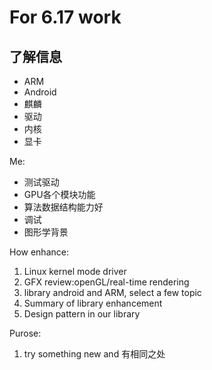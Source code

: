

# For 6.17 work

## 了解信息
 * ARM
 * Android
 * 麒麟
 * 驱动 
 * 内核
 * 显卡
 
 
 
 Me:
 * 测试驱动
 * GPU各个模块功能
 * 算法数据结构能力好
 * 调试
 * 图形学背景
  
 
 How enhance:
 1. Linux kernel mode driver
 2. GFX review:openGL/real-time rendering
 3. library android and ARM, select a few topic 
 4. Summary of library enhancement
 5. Design pattern  in our library


Purose:
1. try something new and 有相同之处

